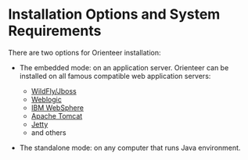 # Installation Options and System Requirements

There are two options for Orienteer installation:
* The embedded mode: on an application server.   Orienteer can be installed on all famous compatible web application servers:
  * [WildFly/Jboss](http://wildfly.org/)
  * [Weblogic](https://www.oracle.com/middleware/weblogic/index.html)
  * [IBM WebSphere](http://www-03.ibm.com/software/products/en/appserv-was)
  * [Apache Tomcat](http://tomcat.apache.org/)
  * [Jetty](http://www.eclipse.org/jetty/)
  * and others


* The standalone mode: on any computer that runs Java environment.
